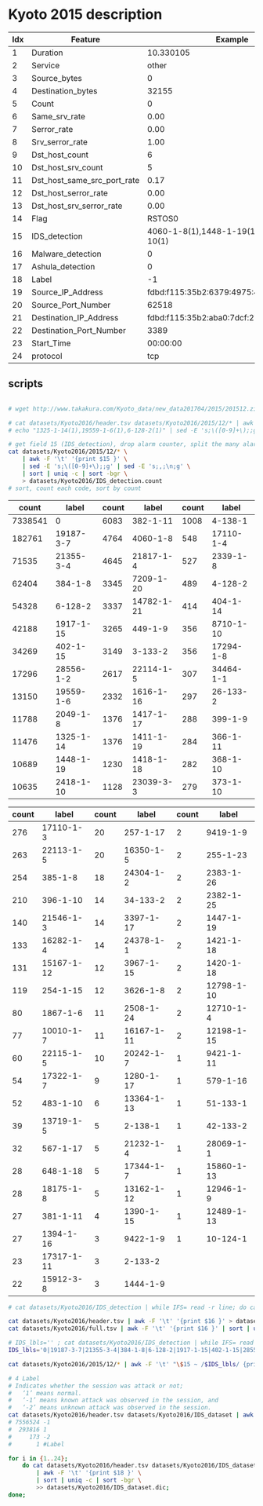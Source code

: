 # Kyoto 2015 description

| Idx | Feature                           | Example |
| --- | --------                          | --------- |
| 1   | Duration                          | 10.330105 |
| 2   | Service                           | other |
| 3   | Source_bytes                      | 0 |
| 4   | Destination_bytes                 | 32155 |
| 5   | Count                             | 0 |
| 6   | Same_srv_rate                     | 0.00 |
| 7   | Serror_rate                       | 0.00 |
| 8   | Srv_serror_rate                   | 1.00 |
| 9   | Dst_host_count                    | 6 |
| 10  | Dst_host_srv_count                | 5 |
| 11  | Dst_host_same_src_port_rate       | 0.17 |
| 12  | Dst_host_serror_rate              | 0.00 |
| 13  | Dst_host_srv_serror_rate          | 0.00 |
| 14  | Flag                              | RSTOS0 |
| 15  | IDS_detection                     | 4060-1-8(1),1448-1-19(1),2418-1-10(1) |
| 16  | Malware_detection                 | 0 |
| 17  | Ashula_detection                  | 0 |
| 18  | Label                             | -1 |
| 19  | Source_IP_Address                 | fdbd:f115:35b2:6379:4975:4856:4132:1eaa |
| 20  | Source_Port_Number                | 62518 |
| 21  | Destination_IP_Address            | fdbd:f115:35b2:aba0:7dcf:2752:0f2c:15e1 |
| 22  | Destination_Port_Number           | 3389 |
| 23  | Start_Time                        | 00:00:00 |
| 24  | protocol                          | tcp |

## scripts

```sh

# wget http://www.takakura.com/Kyoto_data/new_data201704/2015/201512.zip

# cat datasets/Kyoto2016/header.tsv datasets/Kyoto2016/2015/12/* | awk -F '\t' '{print $15 }' |
# echo "1325-1-14(1),19559-1-6(1),6-128-2(1)" | sed -E 's;\([0-9]+\);;g' | sed -E 's;,;\n;g' |

# get field 15 (IDS_detection), drop alarm counter, split the many alarm codes
cat datasets/Kyoto2016/2015/12/* \
    | awk -F '\t' '{print $15 }' \
    | sed -E 's;\([0-9]+\);;g' | sed -E 's;,;\n;g' \
    | sort | uniq -c | sort -bgr \
    > datasets/Kyoto2016/IDS_detection.count
# sort, count each code, sort by count
```

| count   | label     | count | label      | count | label     |
| -----   | -----     | ----- | -----      | ----- | -----     |
| 7338541 | 0         |  6083 | 382-1-11   |  1008 | 4-138-1   |
|  182761 | 19187-3-7 |  4764 | 4060-1-8   |   548 | 17110-1-4 |
|   71535 | 21355-3-4 |  4645 | 21817-1-4  |   527 | 2339-1-8  |
|   62404 | 384-1-8   |  3345 | 7209-1-20  |   489 | 4-128-2   |
|   54328 | 6-128-2   |  3337 | 14782-1-21 |   414 | 404-1-14  |
|   42188 | 1917-1-15 |  3265 | 449-1-9    |   356 | 8710-1-10 |
|   34269 | 402-1-15  |  3149 | 3-133-2    |   356 | 17294-1-8 |
|   17296 | 28556-1-2 |  2617 | 22114-1-5  |   307 | 34464-1-1 |
|   13150 | 19559-1-6 |  2332 | 1616-1-16  |   297 | 26-133-2  |
|   11788 | 2049-1-8  |  1376 | 1417-1-17  |   288 | 399-1-9   |
|   11476 | 1325-1-14 |  1376 | 1411-1-19  |   284 | 366-1-11  |
|   10689 | 1448-1-19 |  1230 | 1418-1-18  |   282 | 368-1-10  |
|   10635 | 2418-1-10 |  1128 | 23039-3-3  |   279 | 373-1-10  |

| count | label      | count | label      | count | label      |
| ----- | -----      | ----- | -----      | ----- | -----      |
|   276 | 17110-1-3  |  20   | 257-1-17   |     2 | 9419-1-9   |
|   263 | 22113-1-5  |  20   | 16350-1-5  |     2 | 255-1-23   |
|   254 | 385-1-8    |  18   | 24304-1-2  |     2 | 2383-1-26  |
|   210 | 396-1-10   |  14   | 34-133-2   |     2 | 2382-1-25  |
|   140 | 21546-1-3  |  14   | 3397-1-17  |     2 | 1447-1-19  |
|   133 | 16282-1-4  |  14   | 24378-1-1  |     2 | 1421-1-18  |
|   131 | 15167-1-12 |  12   | 3967-1-15  |     2 | 1420-1-18  |
|   119 | 254-1-15   |  12   | 3626-1-8   |     2 | 12798-1-10 |
|    80 | 1867-1-6   |  11   | 2508-1-24  |     2 | 12710-1-4  |
|    77 | 10010-1-7  |  11   | 16167-1-11 |     2 | 12198-1-15 |
|    60 | 22115-1-5  |  10   | 20242-1-7  |     1 | 9421-1-11  |
|    54 | 17322-1-7  |  9    | 1280-1-17  |     1 | 579-1-16   |
|    52 | 483-1-10   |  6    | 13364-1-13 |     1 | 51-133-1   |
|    39 | 13719-1-5  |  5    | 2-138-1    |     1 | 42-133-2   |
|    32 | 567-1-17   |  5    | 21232-1-4  |     1 | 28069-1-1  |
|    28 | 648-1-18   |  5    | 17344-1-7  |     1 | 15860-1-13 |
|    28 | 18175-1-8  |  5    | 13162-1-12 |     1 | 12946-1-9  |
|    27 | 381-1-11   |  4    | 1390-1-15  |     1 | 12489-1-13 |
|    27 | 1394-1-16  |  3    | 9422-1-9   |     1 | 10-124-1   |
|    23 | 17317-1-11 |  3    | 2-133-2    |       |            |
|    22 | 15912-3-8  |  3    | 1444-1-9   |       |            |

```sh
# cat datasets/Kyoto2016/IDS_detection | while IFS= read -r line; do cat datasets/Kyoto2016/2015/12/* | grep "$line" > datasets/Kyoto2016/IDS_$line ; done

cat datasets/Kyoto2016/header.tsv | awk -F '\t' '{print $16 }' > datasets/Kyoto2016/dic/16-mlw.dic ;
cat datasets/Kyoto2016/full.tsv | awk -F '\t' '{print $16 }' | sort | uniq -c | sort -rgb > datasets/Kyoto2016/dic/16-mlw.dic &

# IDS_lbls='' ; cat datasets/Kyoto2016/IDS_detection | while IFS= read -r line; do IDS_lbls="$IDS_lbls|$line"; done
IDS_lbls='0|19187-3-7|21355-3-4|384-1-8|6-128-2|1917-1-15|402-1-15|28556-1-2|19559-1-6|2049-1-8|1325-1-14|1448-1-19|2418-1-10'

cat datasets/Kyoto2016/2015/12/* | awk -F '\t' "\$15 ~ /$IDS_lbls/ {print NR, \$0 }" > datasets/Kyoto2016/IDS_dataset

# 4 Label
# Indicates whether the session was attack or not;
#   ‘1’ means normal. 
#   ‘-1’ means known attack was observed in the session, and
#   ‘-2’ means unknown attack was observed in the session.
cat datasets/Kyoto2016/header.tsv datasets/Kyoto2016/IDS_dataset | awk -F '\t' '{print $18 }' | sort | uniq -c | sort -bgr
# 7556524 -1
#  293816 1
#     173 -2
#       1 #Label

for i in {1..24};
    do cat datasets/Kyoto2016/header.tsv datasets/Kyoto2016/IDS_dataset \
        | awk -F '\t' '{print $18 }' \
        | sort | uniq -c | sort -bgr \
        >> datasets/Kyoto2016/IDS_dataset.dic;
done;
```
